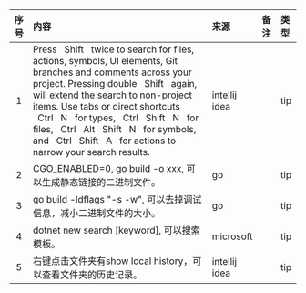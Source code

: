 | 序号 | 内容                                                                                                                                                                                                                                                                                                                                                                                                           | 来源                                                                                                                                                                                                   | 备注                                                                                                                                                                                              | 类型                                                                                                                                                                                               |
|:--:|:-------------------------------------------------------------------------------------------------------------------------------------------------------------------------------------------------------------------------------------------------------------------------------------------------------------------------------------------------------------------------------------------------------------|:-----------------------------------------------------------------------------------------------------------------------------------------------------------------------------------------------------|:------------------------------------------------------------------------------------------------------------------------------------------------------------------------------------------------|:-------------------------------------------------------------------------------------------------------------------------------------------------------------------------------------------------|
| 1  | Press   Shift   twice to search for files, actions, symbols, UI elements, Git branches and comments across your project. Pressing double   Shift   again, will extend the search to non-project items.    Use tabs or direct shortcuts   Ctrl   N   for types,   Ctrl   Shift   N   for files,   Ctrl   Alt   Shift   N   for symbols, and   Ctrl   Shift   A   for actions to narrow your search results.   | intellij idea                                                                                                                                                                                          |    | tip |    |
|2 | CGO_ENABLED=0, go build -o xxx, 可以生成静态链接的二进制文件。                                                                                                                                                                                                                                                                                                                                                   | go                                                                                                                                                                                                     |    | tip |    |
|3| go build -ldflags "-s -w", 可以去掉调试信息，减小二进制文件的大小。                                                                                                                                                                                                                                                                                                                                                   | go                                                                                                                                                                                                     |    | tip |    |
|4| dotnet new search [keyword], 可以搜索模板。                                                                                                                                                                                                                                                                                                                                                                       | microsoft                                                                                                                                                                                              |    | tip |    |
|5| 右键点击文件夹有show local history，可以查看文件夹的历史记录。                                                                                                                                                                                                                                                                                                                                                       | intellij idea                                                                                                                                                                                          |    | tip |    |

